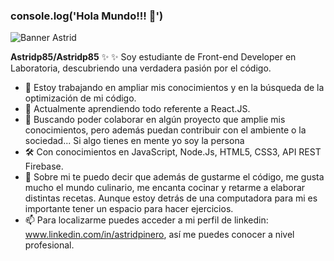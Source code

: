 ### console.log('Hola Mundo!!! 👋')

![Banner Astrid](https://user-images.githubusercontent.com/76055558/127387780-ebcf22b8-88ac-414b-9b63-4d102256ac46.png)

**Astridp85/Astridp85** ✨ ✨ Soy estudiante de Front-end Developer en Laboratoria, descubriendo una verdadera pasión por el código.

- 🔭 Estoy trabajando en ampliar mis conocimientos y en la búsqueda de la optimización de mi código.
- 🌱 Actualmente aprendiendo todo referente a React.JS.
- 👯 Buscando poder colaborar en algún proyecto que amplie mis conocimientos, pero además puedan contribuir con el ambiente o la sociedad... Si algo tienes en mente yo soy la persona
- 🛠️ Con conocimientos en JavaScript, Node.Js, HTML5, CSS3, API REST Firebase.
- 💬 Sobre mi te puedo decir que además de gustarme el código, me gusta mucho el mundo culinario, me encanta cocinar y retarme a elaborar distintas recetas. Aunque estoy detrás de una computadora para mi es importante tener un espacio para hacer ejercicios.
- 📫 Para localizarme puedes acceder a mi perfil de linkedin: www.linkedin.com/in/astridpinero, así me puedes conocer a nivel profesional. 
